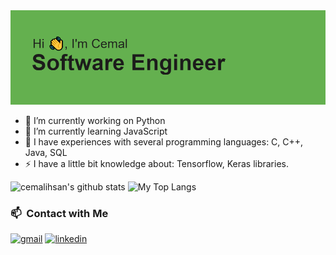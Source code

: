 <img src="https://github.com/cemalihsan/cemalihsan/blob/main/hi.png">

- 🔭 I’m currently working on Python
- 🌱 I’m currently learning JavaScript
- 👯 I have experiences with several programming languages: C, C++, Java, SQL
- ⚡ I have a little bit knowledge about: Tensorflow, Keras libraries.

<p float="center">
  <img  src="https://github-readme-stats.vercel.app/api?username=cemalihsan&show_icons=true&theme=radical&count_private=true&hide=contribs,issues"  alt="cemalihsan's github stats"/>
  <img  src="https://github-readme-stats.vercel.app/api/top-langs/?username=cemalihsan&theme=cobalt&layout=compact&hide=html,css" alt="My Top Langs" />
</p>

### 📫 &nbsp;Contact with Me
[![gmail](https://img.shields.io/badge/-cemalihsan@gmail.com-D14836?style=flat&logo=Gmail&logoColor=white)](mailto:cemalihsan@gmail.com)
[![linkedin](https://img.shields.io/badge/-cemalsofuoglu-0A66C2?style=flat&logo=linkedin&logoColor=white)](https://www.linkedin.com/in/cemalsofuoglu/)

<!--
**cemalihsan/cemalihsan** is a ✨ _special_ ✨ repository because its `README.md` (this file) appears on your GitHub profile.

Here are some ideas to get you started:
-->
<!--
- 🤔 I’m looking for help with ...
- 💬 Ask me about ...
- 📫 How to reach me: ...
- 😄 Pronouns: ...
- ⚡ Fun fact: ...
-->
